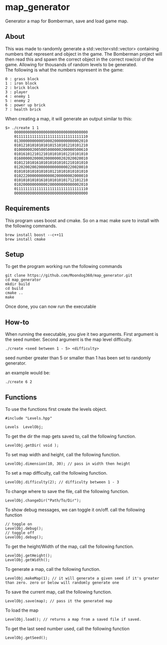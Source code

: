 # map_generator
Generator a map for Bomberman, save and load game map.

## About

This was made to randomly generate a std::vector<std::vector<char>> containing numbers that represent and object in the game. The Bomberman project will then read this and spawn the correct object in the correct row/col of the game. Allowing for thousands of random levels to be generated.  
The following is what the numbers represent in the game:
```
0 : grass block
1 : iron block
2 : brick block
3 : player
4 : enemy 1
5 : enemy 2
6 : power up brick
7 : health brick
```  
When creating a map, it will generate an output similar to this:
```
$> ./create 1 1
	000000000000000000000000000000000
	011111111111111111111111111111110
	013000000000050002000000000002010
	010121010101010101510101210101210
	010000002005005000000200000500610
	010161012101210101010101210101010
	016000002000020000000202020020010
	010121010161010101010101210101010
	012020020020000000000000220020010
	010101010101010101210101010101010
	010222000000000000200000002000010
	010101010101610101010101712101210
	010200000000000200000000000002010
	011111111111111111111111111111110
	000000000000000000000000000000000
```

## Requirements

This program uses boost and cmake. So on a mac make sure to install with the following commands.
```
brew install boost --c++11
brew install cmake
```

## Setup

To get the program working run the following commands
```
git clone https://github.com/Moondog360/map_generator.git
cd map_generator
mkdir build
cd build
cmake ..
make
```

Once done, you can now run the executable

## How-to

When running the executable, you give it two arguments. First argument is the seed number.
Second argument is the map level difficulty.
```
./create <seed between 1 - 5> <difficulty>
```  

seed number greater than 5 or smaller than 1 has been set to randomly generator.

an example would be:
```
./create 6 2
```

## Functions

To use the functions first create the levels object.
```
#include "Levels.hpp"

Levels	LevelObj;
```  
To get the dir the map gets saved to, call the following function.
```
LevelObj.getDir( void );
```  
To set map width and height, call the following function.
```
LevelObj.dimension(10, 30); // pass in width then height
```  
To set a map difficulty, call the following function.
```
LevelObj.difficulty(2); // difficulty between 1 - 3
```  
To change where to save the file, call the following function.
```
LevelObj.changeDir("Path/To/Dir");
```  
To show debug messages, we can toggle it on/off. call the following function
```
// toggle on
LevelObj.debug();
// toggle off
LevelObj.debug();
```  
To get the height/Width of the map, call the following function.
```
LevelObj.getHeight();
LevelObj.getWidth();
```  
To generate a map, call the following function.
```
LevelObj.makeMap(1); // it will generate a given seed if it's greater than zero. zero or below will randomly generate one 
```  
To save the current map, call the following function.
```
LevelObj.save(map); // pass it the generated map
```  
To load the map
```
LevelObj.load(); // returns a map from a saved file if saved.
```  
To get the last seed number used, call the following function
```
LevelObj.getSeed();
```
